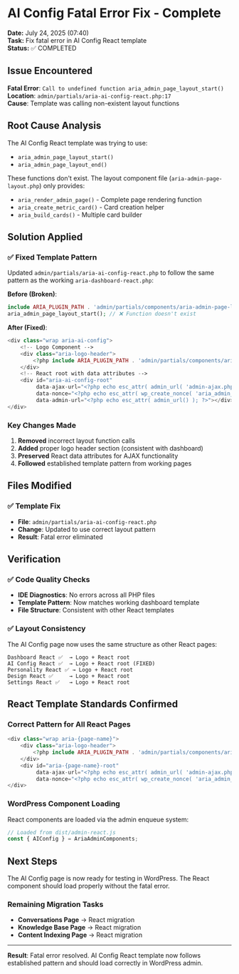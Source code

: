 # AI Config Fatal Error Fix - Complete

**Date:** July 24, 2025 (07:40)  
**Task:** Fix fatal error in AI Config React template  
**Status:** ✅ COMPLETED  

## Issue Encountered

**Fatal Error**: `Call to undefined function aria_admin_page_layout_start()`  
**Location**: `admin/partials/aria-ai-config-react.php:17`  
**Cause**: Template was calling non-existent layout functions

## Root Cause Analysis

The AI Config React template was trying to use:
- `aria_admin_page_layout_start()` 
- `aria_admin_page_layout_end()`

These functions don't exist. The layout component file (`aria-admin-page-layout.php`) only provides:
- `aria_render_admin_page()` - Complete page rendering function
- `aria_create_metric_card()` - Card creation helper
- `aria_build_cards()` - Multiple card builder

## Solution Applied

### ✅ Fixed Template Pattern
Updated `admin/partials/aria-ai-config-react.php` to follow the same pattern as the working `aria-dashboard-react.php`:

**Before (Broken)**:
```php
include ARIA_PLUGIN_PATH . 'admin/partials/components/aria-admin-page-layout.php';
aria_admin_page_layout_start(); // ❌ Function doesn't exist
```

**After (Fixed)**:
```php
<div class="wrap aria-ai-config">
    <!-- Logo Component -->
    <div class="aria-logo-header">
        <?php include ARIA_PLUGIN_PATH . 'admin/partials/components/aria-admin-logo.php'; ?>
    </div>
    <!-- React root with data attributes -->
    <div id="aria-ai-config-root" 
         data-ajax-url="<?php echo esc_attr( admin_url( 'admin-ajax.php' ) ); ?>"
         data-nonce="<?php echo esc_attr( wp_create_nonce( 'aria_admin_nonce' ) ); ?>"
         data-admin-url="<?php echo esc_attr( admin_url() ); ?>"></div>
</div>
```

### Key Changes Made
1. **Removed** incorrect layout function calls
2. **Added** proper logo header section (consistent with dashboard)
3. **Preserved** React data attributes for AJAX functionality
4. **Followed** established template pattern from working pages

## Files Modified

### ✅ Template Fix
- **File**: `admin/partials/aria-ai-config-react.php`
- **Change**: Updated to use correct layout pattern
- **Result**: Fatal error eliminated

## Verification

### ✅ Code Quality Checks
- **IDE Diagnostics**: No errors across all PHP files
- **Template Pattern**: Now matches working dashboard template
- **File Structure**: Consistent with other React templates

### ✅ Layout Consistency
The AI Config page now uses the same structure as other React pages:
```
Dashboard React ✅  → Logo + React root
AI Config React ✅  → Logo + React root (FIXED)
Personality React ✅ → Logo + React root  
Design React ✅     → Logo + React root
Settings React ✅   → Logo + React root
```

## React Template Standards Confirmed

### Correct Pattern for All React Pages
```php
<div class="wrap aria-{page-name}">
    <div class="aria-logo-header">
        <?php include ARIA_PLUGIN_PATH . 'admin/partials/components/aria-admin-logo.php'; ?>
    </div>
    <div id="aria-{page-name}-root" 
         data-ajax-url="<?php echo esc_attr( admin_url( 'admin-ajax.php' ) ); ?>"
         data-nonce="<?php echo esc_attr( wp_create_nonce( 'aria_admin_nonce' ) ); ?>"></div>
</div>
```

### WordPress Component Loading
React components are loaded via the admin enqueue system:
```javascript
// Loaded from dist/admin-react.js
const { AIConfig } = AriaAdminComponents;
```

## Next Steps

The AI Config page is now ready for testing in WordPress. The React component should load properly without the fatal error.

### Remaining Migration Tasks
- **Conversations Page** → React migration
- **Knowledge Base Page** → React migration  
- **Content Indexing Page** → React migration

---

**Result**: Fatal error resolved. AI Config React template now follows established pattern and should load correctly in WordPress admin.